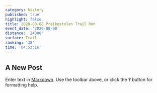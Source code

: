 ```yaml
---
category: history
published: true
highlight: false
title: 2020-08-08_Preikestolen Trail Run
event_date: '2020-08-08'
distance: '24000'
surface: Trail
ranking: '38'
time: '04:53:16'
---
```

## A New Post

Enter text in [Markdown](http://daringfireball.net/projects/markdown/). Use the toolbar above, or click the **?** button for formatting help.
